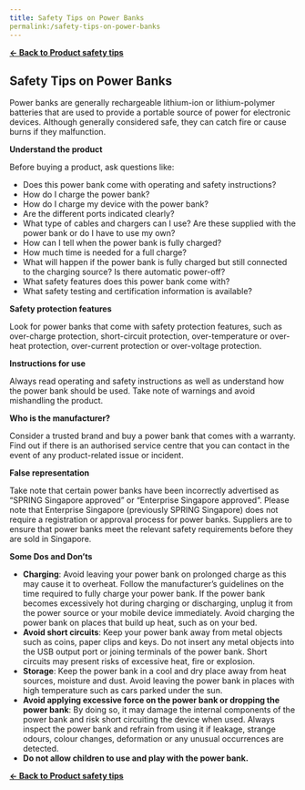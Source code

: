 ```yaml
---
title: Safety Tips on Power Banks
permalink:/safety-tips-on-power-banks
---
```


**[&#8592; Back to Product safety tips](/consumers/product-safety-tips/electronics-and-appliances)**

## Safety Tips on Power Banks
Power banks are generally rechargeable lithium-ion or lithium-polymer batteries that are used to provide a portable source of power for electronic devices. Although generally considered safe, they can catch fire or cause burns if they malfunction.

**Understand the product**

Before buying a product, ask questions like:
* Does this power bank come with operating and safety instructions?
* How do I charge the power bank?
* How do I charge my device with the power bank?
* Are the different ports indicated clearly?
* What type of cables and chargers can I use? Are these supplied with the power bank or do I have to use my own?
* How can I tell when the power bank is fully charged?
* How much time is needed for a full charge?
* What will happen if the power bank is fully charged but still connected to the charging source? Is there automatic power-off?
* What safety features does this power bank come with?
* What safety testing and certification information is available?

**Safety protection features**

Look for power banks that come with safety protection features, such as over-charge protection, short-circuit protection, over-temperature or over-heat protection, over-current protection or over-voltage protection.

**Instructions for use**

Always read operating and safety instructions as well as understand how the power bank should be used. Take note of warnings and avoid mishandling the product.

**Who is the manufacturer?**

Consider a trusted brand and buy a power bank that comes with a warranty. Find out if there is an authorised service centre that you can contact in the event of any product-related issue or incident.

**False representation**

Take note that certain power banks have been incorrectly advertised as “SPRING Singapore approved” or “Enterprise Singapore approved”. Please note that Enterprise Singapore (previously SPRING Singapore) does not require a registration or approval process for power banks. Suppliers are to ensure that power banks meet the relevant safety requirements before they are sold in Singapore.

**Some Dos and Don’ts**
* **Charging**: Avoid leaving your power bank on prolonged charge as this may cause it to overheat. Follow the manufacturer’s guidelines on the time required to fully charge your power bank. If the power bank becomes excessively hot during charging or discharging, unplug it from the power source or your mobile device immediately. Avoid charging the power bank on places that build up heat, such as on your bed.
* **Avoid short circuits**: Keep your power bank away from metal objects such as coins, paper clips and keys. Do not insert any metal objects into the USB output port or joining terminals of the power bank. Short circuits may present risks of excessive heat, fire or explosion.
* **Storage**: Keep the power bank in a cool and dry place away from heat sources, moisture and dust. Avoid leaving the power bank in places with high temperature such as cars parked under the sun.
* **Avoid applying excessive force on the power bank or dropping the power bank**: By doing so, it may damage the internal components of the power bank and risk short circuiting the device when used. Always inspect the power bank and refrain from using it if leakage, strange odours, colour changes, deformation or any unusual occurrences are detected.
* **Do not allow children to use and play with the power bank.**

**[&#8592; Back to Product safety tips](/consumers/product-safety-tips/electronics-and-appliances)**
